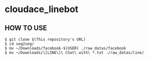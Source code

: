 # cloudace_linebot

## HOW TO USE
```
$ git clone $(This repository's URL)
$ cd seq2seq/
$ mv ~/Downloads/facebook-$(USER) ./raw_datas/facebook
$ mv ~/Downloads/\[LINE\]\ Chat\ with\ *.txt ./raw_datas/line/
```